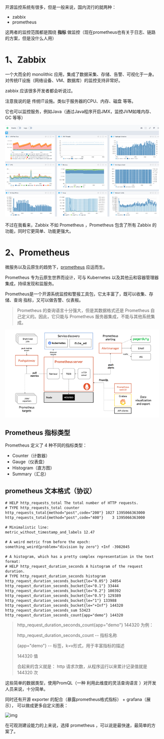 开源监控系统有很多，但是一般来说，国内流行的就两种：

- zabbix
- prometheus



这两者的监控范围都是围绕 **指标** 做监控（现在prometheus也有关于日志、链路的方案，但是没什么人用）



# 1、Zabbix

一个大而全的 monolithic 应用，集成了数据采集、存储、告警、可视化于一身。对传统IT设施（网络设备、VM、数据库）的监控支持非常好。

zabbix 应该很多开发者都会听说过。

注意我说的是 传统IT设施。类似于服务器的CPU、内存、磁盘 等等。

它也可以监控服务，例如Java（通过Java程序开启JMX，监控JVM如堆内存、GC 等等）

![在这里插入图片描述](./picture/d18a0b5973734be98e5863e4095a6619.png)


不过在我看来，Zabbix 不如 Prometheus ，Prometheus 包含了所有 Zabbix 的功能，同时它更简单、功能更强大。 

# 2、Prometheus

微服务以及云原生的趋势下，[prometheus](https://prometheus.io/) 应运而生。



Prometheus 专为云原生世界而设计，可与 Kubernetes 以及其他云和容器管理器集成，持续发现和监服务。



Prometheus是一个开源系统监控和警报工具包，它太丰富了，既可以收集、存储、查询 指标，又可以做告警、仪表板。

> Prometheus 的查询语言十分强大，但是其数据格式还是 Prometheus 自己定义的。因此，它只能与 Prometheus 服务器集成，不能与其他系统集成。

![](picture/image-20240211211731954.png)





## Prometheus 指标类型

Prometheus 定义了 4 种不同的指标类型：

- Counter（计数器）
- Gauge（仪表盘）
- Histogram（直方图）
- Summary（汇总）



## prometheus 文本格式（协议）

```properties
# HELP http_requests_total The total number of HTTP requests.
# TYPE http_requests_total counter
http_requests_total{method="post",code="200"} 1027 1395066363000
http_requests_total{method="post",code="400"}    3 1395066363000

# Minimalistic line:
metric_without_timestamp_and_labels 12.47

# A weird metric from before the epoch:
something_weird{problem="division by zero"} +Inf -3982045

# A histogram, which has a pretty complex representation in the text format:
# HELP http_request_duration_seconds A histogram of the request duration.
# TYPE http_request_duration_seconds histogram
http_request_duration_seconds_bucket{le="0.05"} 24054
http_request_duration_seconds_bucket{le="0.1"} 33444
http_request_duration_seconds_bucket{le="0.2"} 100392
http_request_duration_seconds_bucket{le="0.5"} 129389
http_request_duration_seconds_bucket{le="1"} 133988
http_request_duration_seconds_bucket{le="+Inf"} 144320
http_request_duration_seconds_sum 53423
http_request_duration_seconds_count{app="demo"} 144320

```



> http_request_duration_seconds_count{app="demo"} 144320  为例：
>
> http_request_duration_seconds_count  -- 指标名称
>
> {app="demo"} -- 标签，k=v形式，用于丰富指标的描述
>
> 144320  值
>
> 合起来的含义就是： http 请求次数，从程序运行以来累计记录值就是 144320  次





这些简单的数据类型，使用PromQL（一种 利用此维度的灵活查询语言 ）对开发人员来说，十分简单。 



同时还有开源 exporter 的配合（暴露prometheus格式指标） + grafana（展示）， 可以做成更多自定义图表：



![img](https://grafana.com/media/products/cloud/grafana/grafana-dashboard-english.png)



在可观测建设能力的上来说，选择 prometheus ，可以说是最快速，最简单的方案了。













